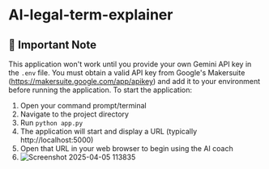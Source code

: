 # AI-legal-term-explainer
## 🔽 Important Note
This application won't work until you provide your own Gemini API key in the `.env` file. You
must obtain a valid API key from Google's Makersuite
(https://makersuite.google.com/app/apikey) and add it to your environment before running
the application.
To start the application:
1. Open your command prompt/terminal
2. Navigate to the project directory
3. Run `python app.py`
4. The application will start and display a URL (typically http://localhost:5000)
5. Open that URL in your web browser to begin using the AI coach
6. ![Screenshot 2025-04-05 113835](https://github.com/user-attachments/assets/5bb20a8c-37df-45b8-a6ba-cc565b92dded)
